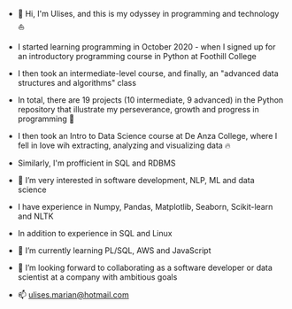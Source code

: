- 👋 Hi, I'm Ulises, and this is my odyssey in programming and technology :sailboat:
- I started learning programming in October 2020 - when I signed up for an introductory programming course in Python at Foothill College
- I then took an intermediate-level course, and finally, an "advanced data structures and algorithms" class
- In total, there are 19 projects (10 intermediate, 9 advanced) in the Python repository that illustrate my perseverance, growth and progress in programming :muscle:

- I then took an Intro to Data Science course at De Anza College, where I fell in love wih extracting, analyzing and visualizing data :fire:
- Similarly, I'm profficient in SQL and RDBMS 
 
- 👀 I’m very interested in software development, NLP, ML and data science
- I have experience in Numpy, Pandas, Matplotlib, Seaborn, Scikit-learn and NLTK
- In addition to experience in SQL and Linux
- 🌱 I’m currently learning PL/SQL, AWS and JavaScript
- :rocket: I’m looking forward to collaborating as a software developer or data scientist at a company with ambitious goals
- 📫 ulises.marian@hotmail.com
